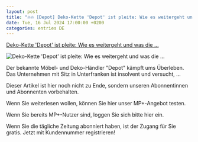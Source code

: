 ```yaml
---
layout: post
title: "🔥🔥 [Depot] Deko-Kette 'Depot' ist pleite: Wie es weitergeht und was die ..."
date: Tue, 16 Jul 2024 17:00:00 +0200
categories: entries DE
---
```

[Deko-Kette 'Depot' ist pleite: Wie es weitergeht und was die ...](https://www.mainpost.de/regional/wuerzburg/deko-kette-depot-ist-pleite-wie-es-weitergeht-und-was-die-insolvenz-fuer-die-laeden-in-der-region-bedeutet-art-11571793)

![Deko-Kette 'Depot' ist pleite: Wie es weitergeht und was die ...](https://www.mainpost.de/storage/image/2/1/6/3/10543612_teaser-social-sharing_1CBFBK_GSUcFU.jpg)

Der bekannte Möbel- und Deko-Händler "Depot" kämpft ums Überleben. Das Unternehmen mit Sitz in Unterfranken ist insolvent und versucht, ...

Dieser Artikel ist hier noch nicht zu Ende, sondern unseren Abonnentinnen und Abonnenten vorbehalten.

Wenn Sie weiterlesen wollen, können Sie hier unser MP+-Angebot testen.

Wenn Sie bereits MP+-Nutzer sind, loggen Sie sich bitte hier ein.

Wenn Sie die tägliche Zeitung abonniert haben, ist der Zugang für Sie gratis. Jetzt mit Kundennummer registrieren!

